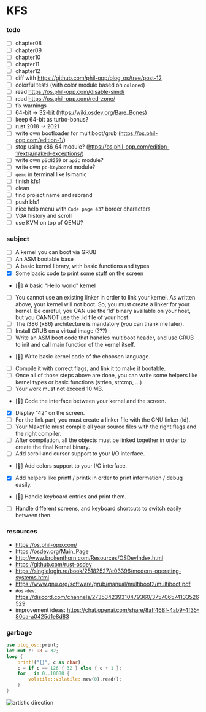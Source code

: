 # KFS

### todo

-   [ ] chapter08
-   [ ] chapter09
-   [ ] chapter10
-   [ ] chapter11
-   [ ] chapter12
-   [ ] diff with https://github.com/phil-opp/blog_os/tree/post-12
-   [ ] colorful tests (with color module based on `colored`)
-   [ ] read https://os.phil-opp.com/disable-simd/
-   [ ] read https://os.phil-opp.com/red-zone/
-   [ ] fix warnings
-   [ ] 64-bit -> 32-bit (https://wiki.osdev.org/Bare_Bones)
-   [ ] keep 64-bit as turbo-bonus?
-   [ ] rust 2018 → 2021
-   [ ] write own bootloader for multiboot/grub (https://os.phil-opp.com/edition-1/)
-   [ ] stop using x86_64 module? (https://os.phil-opp.com/edition-1/extra/naked-exceptions/)
-   [ ] write own `pic8259` or `apic` module?
-   [ ] write own `pc-keyboard` module?
-   [ ] `qemu` in terminal like lsimanic
-   [ ] finish kfs1
-   [ ] clean
-   [ ] find project name and rebrand
-   [ ] push kfs1
-   [ ] nice help menu with `Code page 437` border characters
-   [ ] VGA history and scroll
-   [ ] use KVM on top of QEMU?

### subject

-   [ ] A kernel you can boot via GRUB
-   [ ] An ASM bootable base
-   [ ] A basic kernel library, with basic functions and types
-   [x] Some basic code to print some stuff on the screen
-   [🚧] A basic "Hello world" kernel
-   [ ] You cannot use an existing linker in order to link your kernel. As written above, your kernel will not boot. So, you must create a linker for your kernel. Be careful, you CAN use the ’ld’ binary available on your host, but you CANNOT use the .ld file of your host.
-   [ ] The i386 (x86) architecture is mandatory (you can thank me later).
-   [ ] Install GRUB on a virtual image (???)
-   [ ] Write an ASM boot code that handles multiboot header, and use GRUB to init and call main function of the kernel itself.
-   [🚧] Write basic kernel code of the choosen language.
-   [ ] Compile it with correct flags, and link it to make it bootable.
-   [ ] Once all of those steps above are done, you can write some helpers like kernel types or basic functions (strlen, strcmp, ...)
-   [ ] Your work must not exceed 10 MB.
-   [🚧] Code the interface between your kernel and the screen.
-   [x] Display "42" on the screen.
-   [ ] For the link part, you must create a linker file with the GNU linker (ld).
-   [ ] Your Makefile must compile all your source files with the right flags and the right compiler.
-   [ ] After compilation, all the objects must be linked together in order to create the final Kernel binary.
-   [ ] Add scroll and cursor support to your I/O interface.
-   [🚧] Add colors support to your I/O interface.
-   [x] Add helpers like printf / printk in order to print information / debug easily.
-   [🚧] Handle keyboard entries and print them.
-   [ ] Handle different screens, and keyboard shortcuts to switch easily between then.

### resources

-   https://os.phil-opp.com/
-   https://osdev.org/Main_Page
-   http://www.brokenthorn.com/Resources/OSDevIndex.html
-   https://github.com/rust-osdev
-   https://singlelogin.re/book/25182527/e03396/modern-operating-systems.html
-   https://www.gnu.org/software/grub/manual/multiboot2/multiboot.pdf
-   `#os-dev`: https://discord.com/channels/273534239310479360/375706574133526529
-   improvement ideas: https://chat.openai.com/share/8aff468f-4ab9-4f35-80ca-a0425d1e8d83

### garbage

```rust
use blog_os::print;
let mut c: u8 = 32;
loop {
    print!("{}", c as char);
    c = if c == 126 { 32 } else { c + 1 };
    for _ in 0..10000 {
        volatile::Volatile::new(0).read();
    }
}
```

![artistic direction](https://upload.wikimedia.org/wikipedia/commons/a/a0/VirtualBox_TempleOS_x64_27_02_2021_20_43_48.png)
